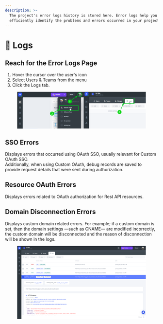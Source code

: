```yaml
---
description: >-
  The project's error logs history is stored here. Error logs help you to
  efficiently identify the problems and errors occurred in your project.
---
```


# 📖 Logs

## Reach for the Error Logs Page

1. Hover the cursor over the user's icon
2. Select Users & Teams from the menu
3. Click the Logs tab.

<figure><img src="../.gitbook/assets/image (931).png" alt=""><figcaption></figcaption></figure>

## SSO Errors

Displays errors that occurred using OAuth SSO, usually relevant for Custom OAuth SSO. \
Additionally, when using Custom OAuth, debug records are saved to provide request details that were sent during authorization.

## Resource OAuth Errors

Displays errors related to OAuth authorization for Rest API resources.

## Domain Disconnection Errors&#x20;

Displays custom domain related errors. For example; if a custom domain is set, then the domain settings —such as CNAME— are modified incorrectly, the custom domain will be disconnected and the reason of disconnection will be shown in the logs.



<figure><img src="../.gitbook/assets/error log.png" alt=""><figcaption></figcaption></figure>
